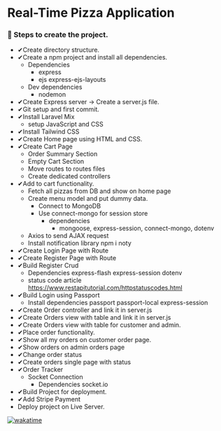 # Real-Time Pizza Application

### 🚀 Steps to create the project.
- ✔Create directory structure.
- ✔Create a npm project and install all dependencies.
    - Dependencies
        - express
        - ejs express-ejs-layouts
    - Dev dependencies
        - nodemon
- ✔Create Express server -> Create a server.js file.
- ✔Git setup and first commit.
- ✔Install Laravel Mix
    - setup JavaScript and CSS
- ✔Install Tailwind CSS
- ✔Create Home page using HTML and CSS.
- ✔Create Cart Page
    - Order Summary Section
    - Empty Cart Section
    - Move routes to routes files
    - Create dedicated controllers
- ✔Add to cart functionality.
    - Fetch all pizzas from DB and show on home page
    - Create menu model and put dummy data.
        - Connect to MongoDB
        - Use connect-mongo for session store
            - dependencies
                - mongoose, express-session, connect-mongo, dotenv
    - Axios to send AJAX request
    - Install notification library npm i noty
- ✔Create Login Page with Route
- ✔Create Register Page with Route
- ✔Build Register Crud
    - Dependencies express-flash express-session dotenv
    - status code article https://www.restapitutorial.com/httpstatuscodes.html
- ✔Build Login using Passport
    - Install dependencies passport passport-local express-session
- ✔Create Order controller and link it in server.js
- ✔Create Orders view with table and link it in server.js
- ✔Create Orders view with table for customer and admin.
- ✔Place order functionality.
- ✔Show all my orders on customer order page.
- ✔Show orders on admin orders page
- ✔Change order status
- ✔Create orders single page with status
- ✔Order Tracker
    - Socket Connection
        - Dependencies socket.io
- ✔Build Project for deployment.
- ✔Add Stripe Payment
- Deploy project on Live Server.


[![wakatime](https://wakatime.com/badge/github/pranjalshikhar/real-time-pizza-app.svg)](https://wakatime.com/badge/github/pranjalshikhar/real-time-pizza-app)